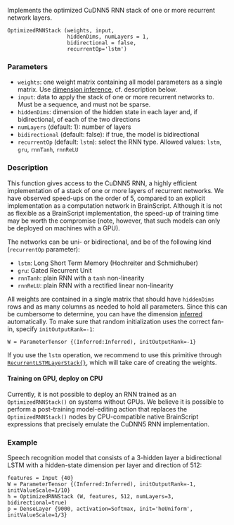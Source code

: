 Implements the optimized CuDNN5 RNN stack of one or more recurrent network layers.

    OptimizedRNNStack (weights, input,
                       hiddenDims, numLayers = 1,
                       bidirectional = false,
                       recurrentOp='lstm')

### Parameters

* `weights`: one weight matrix containing all model parameters as a single matrix. Use [dimension inference](./Parameters-And-Constants#automatic-dimension-inference), cf. description below.
* `input`: data to apply the stack of one or more recurrent networks to. Must be a sequence, and must not be sparse.
* `hiddenDims`: dimension of the hidden state in each layer and, if bidirectional, of each of the two directions
* `numLayers` (default: 1): number of layers
* `bidirectional` (default: false): if true, the model is bidirectional
* `recurrentOp` (default: `lstm`): select the RNN type. Allowed values: `lstm`, `gru`, `rnnTanh`, `rnnReLU`

### Description

This function gives access to the CuDNN5 RNN, a highly efficient implementation
of a stack of one or more layers of recurrent networks.
We have observed speed-ups on the order of 5, compared to an explicit
implementation as a computation network in BrainScript.
Although it is not as flexible as a BrainScript implementation,
the speed-up of training time may be worth the compromise
(note, however, that such models can only be deployed on machines with a GPU).

The networks can be uni- or bidirectional, and be of the following kind (`recurrentOp` parameter):
* `lstm`: Long Short Term Memory (Hochreiter and Schmidhuber)
* `gru`: Gated Recurrent Unit
* `rnnTanh`: plain RNN with a `tanh` non-linearity
* `rnnReLU`: plain RNN with a rectified linear non-linearity

All weights are contained in a single matrix
that should have `hiddenDims` rows and as many columns as needed to hold all parameters.
Since this can be cumbersome to determine,
you can have the dimension [inferred](./Parameters-And-Constants#automatic-dimension-inference) automatically.
To make sure that random initialization uses the correct fan-in, specify `initOutputRank=-1`:

    W = ParameterTensor {(Inferred:Inferred), initOutputRank=-1}

If you use the `lstm` operation, we recommend to use this primitive through [`RecurrentLSTMLayerStack{}`](./Layers-Reference#recurrentlstmlayer-recurrentlstmlayerstack), which will take care of creating the weights.

#### Training on GPU, deploy on CPU
Currently, it is not possible to deploy an RNN trained as an `OptimizedRNNStack()`
on systems without GPUs.
We believe it is possible to perform a post-training model-editing action
that replaces the `OptimizedRNNStack()` nodes by CPU-compatible native BrainScript expressions
that precisely emulate the CuDNN5 RNN implementation.

### Example

Speech recognition model that consists of a 3-hidden layer a bidirectional LSTM
with a hidden-state dimension per layer and direction of 512:

    features = Input {40}
    W = ParameterTensor {(Inferred:Inferred), initOutputRank=-1, initValueScale=1/10}
    h = OptimizedRNNStack (W, features, 512, numLayers=3, bidirectional=true)
    p = DenseLayer {9000, activation=Softmax, init='heUniform', initValueScale=1/3}
